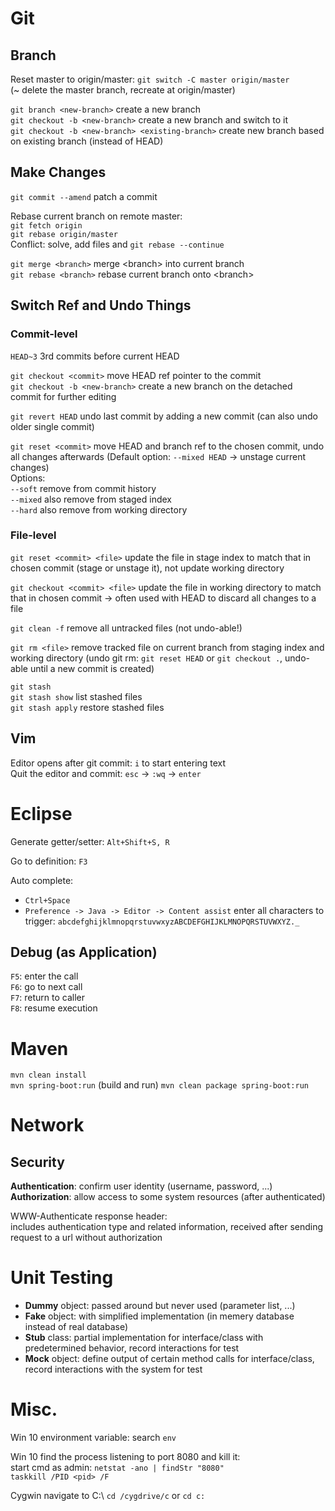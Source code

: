 # Git
## Branch
Reset master to origin/master: `git switch -C master origin/master`  
(~ delete the master branch, recreate at origin/master)

`git branch <new-branch>` create a new branch  
`git checkout -b <new-branch>` create a new branch and switch to it  
`git checkout -b <new-branch> <existing-branch>` create new branch based on existing branch (instead of HEAD)

## Make Changes
`git commit --amend` patch a commit

Rebase current branch on remote master:  
`git fetch origin`  
`git rebase origin/master`  
Conflict: solve, add files and `git rebase --continue`

`git merge <branch>` merge \<branch> into current branch  
`git rebase <branch>` rebase current branch onto \<branch>

## Switch Ref and Undo Things
### Commit-level
`HEAD~3` 3rd commits before current HEAD

`git checkout <commit>` move HEAD ref pointer to the commit  
`git checkout -b <new-branch>` create a new branch on the detached commit for further editing

`git revert HEAD` undo last commit by adding a new commit (can also undo older single commit)  

`git reset <commit>` move HEAD and branch ref to the chosen commit, undo all changes afterwards (Default option: `--mixed HEAD` -> unstage current changes)  
Options:  
`--soft` remove from commit history  
`--mixed` also remove from staged index  
`--hard` also remove from working directory

### File-level
`git reset <commit> <file>` update the file in stage index to match that in chosen commit (stage or unstage it), not update working directory

`git checkout <commit> <file>` update the file in working directory to match that in chosen commit -> often used with HEAD to discard all changes to a file

`git clean -f` remove all untracked files (not undo-able!)

`git rm <file>` remove tracked file on current branch from staging index and working directory (undo git rm: `git reset HEAD` or `git checkout .`, undo-able until a new commit is created)

`git stash`  
`git stash show` list stashed files  
`git stash apply` restore stashed files

## Vim
Editor opens after git commit: `i` to start entering text  
Quit the editor and commit: `esc` -> `:wq` -> `enter`

# Eclipse
Generate getter/setter: `Alt+Shift+S, R`

Go to definition: `F3`

Auto complete: 
- `Ctrl+Space`
- `Preference -> Java -> Editor -> Content assist` enter all characters to trigger: `abcdefghijklmnopqrstuvwxyzABCDEFGHIJKLMNOPQRSTUVWXYZ._`

## Debug (as Application)
`F5`: enter the call  
`F6`: go to next call  
`F7`: return to caller  
`F8`: resume execution

# Maven
`mvn clean install`  
`mvn spring-boot:run` (build and run)
`mvn clean package spring-boot:run`

# Network

## Security
**Authentication**: confirm user identity (username, password, ...)  
**Authorization**: allow access to some system resources (after authenticated)

WWW-Authenticate response header:  
includes authentication type and related information, received after sending request to a url without authorization

# Unit Testing
- **Dummy** object: passed around but never used (parameter list, ...)
- **Fake** object: with simplified implementation (in memery database instead of real database)
- **Stub** class: partial implementation for interface/class with predetermined behavior, record interactions for test
- **Mock** object: define output of certain method calls for interface/class, record interactions with the system for test

# Misc.
Win 10 environment variable: search `env`

Win 10 find the process listening to port 8080 and kill it:  
start cmd as admin: `netstat -ano | findStr "8080"`  
`taskkill /PID <pid> /F`

Cygwin navigate to C:\ `cd /cygdrive/c` or `cd c:`

